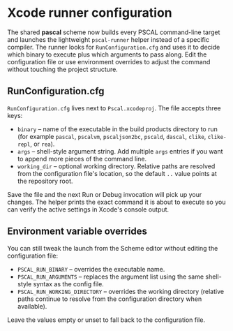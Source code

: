 # Xcode runner configuration

The shared **pascal** scheme now builds every PSCAL command-line target and
launches the lightweight `pscal-runner` helper instead of a specific compiler.
The runner looks for `RunConfiguration.cfg` and uses it to decide which binary
to execute plus which arguments to pass along.  Edit the configuration file or
use environment overrides to adjust the command without touching the project
structure.

## RunConfiguration.cfg

`RunConfiguration.cfg` lives next to `Pscal.xcodeproj`.  The file accepts three
keys:

- `binary` – name of the executable in the build products directory to run
  (for example `pascal`, `pscalvm`, `pscaljson2bc`, `pscald`, `dascal`,
  `clike`, `clike-repl`, or `rea`).
- `args` – shell-style argument string.  Add multiple `args` entries if you want
  to append more pieces of the command line.
- `working_dir` – optional working directory.  Relative paths are resolved from
  the configuration file's location, so the default `..` value points at the
  repository root.

Save the file and the next Run or Debug invocation will pick up your changes.
The helper prints the exact command it is about to execute so you can verify the
active settings in Xcode's console output.

## Environment variable overrides

You can still tweak the launch from the Scheme editor without editing the
configuration file:

- `PSCAL_RUN_BINARY` – overrides the executable name.
- `PSCAL_RUN_ARGUMENTS` – replaces the argument list using the same shell-style
  syntax as the config file.
- `PSCAL_RUN_WORKING_DIRECTORY` – overrides the working directory (relative
  paths continue to resolve from the configuration directory when available).

Leave the values empty or unset to fall back to the configuration file.
